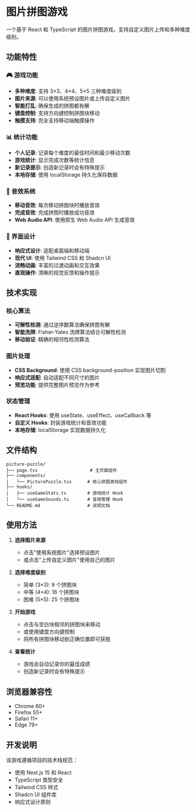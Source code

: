 # 图片拼图游戏

一个基于 React 和 TypeScript 的图片拼图游戏，支持自定义图片上传和多种难度级别。

## 功能特性

### 🎮 游戏功能

- **多种难度**: 支持 3×3、4×4、5×5 三种难度级别
- **图片来源**: 可以使用系统预设图片或上传自定义图片
- **智能打乱**: 确保生成的拼图都有解
- **键盘控制**: 支持方向键控制拼图块移动
- **触摸支持**: 完全支持移动端触摸操作

### 📊 统计功能

- **个人记录**: 记录每个难度的最佳时间和最少移动次数
- **游戏统计**: 显示完成次数等统计信息
- **新记录提示**: 创造新记录时会有特殊提示
- **本地存储**: 使用 localStorage 持久化保存数据

### 🎵 音效系统

- **移动音效**: 每次移动拼图块时播放音效
- **完成音效**: 完成拼图时播放成功音效
- **Web Audio API**: 使用原生 Web Audio API 生成音效

### 🎨 界面设计

- **响应式设计**: 适配桌面端和移动端
- **现代 UI**: 使用 Tailwind CSS 和 Shadcn UI
- **流畅动画**: 丰富的过渡动画和交互效果
- **直观操作**: 清晰的视觉反馈和操作提示

## 技术实现

### 核心算法

- **可解性检测**: 通过逆序数算法确保拼图有解
- **智能洗牌**: Fisher-Yates 洗牌算法结合可解性检测
- **移动验证**: 精确的相邻性检测算法

### 图片处理

- **CSS Background**: 使用 CSS background-position 实现图片切割
- **响应式适配**: 自动适配不同尺寸的图片
- **预览功能**: 提供完整图片预览作为参考

### 状态管理

- **React Hooks**: 使用 useState、useEffect、useCallback 等
- **自定义 Hooks**: 封装游戏统计和音效功能
- **本地存储**: localStorage 实现数据持久化

## 文件结构

```
picture-puzzle/
├── page.tsx                    # 主页面组件
├── components/
│   └── PicturePuzzle.tsx      # 核心拼图游戏组件
├── hooks/
│   ├── useGameStats.ts        # 游戏统计 Hook
│   └── useGameSounds.ts       # 音效管理 Hook
└── README.md                  # 说明文档
```

## 使用方法

1. **选择图片来源**
   - 点击"使用系统图片"选择预设图片
   - 或点击"上传自定义图片"使用自己的图片

2. **选择难度级别**
   - 简单 (3×3): 9 个拼图块
   - 中等 (4×4): 16 个拼图块
   - 困难 (5×5): 25 个拼图块

3. **开始游戏**
   - 点击与空白块相邻的拼图块来移动
   - 或使用键盘方向键控制
   - 将所有拼图块移动到正确位置即可获胜

4. **查看统计**
   - 游戏会自动记录你的最佳成绩
   - 创造新记录时会有特殊提示

## 浏览器兼容性

- Chrome 60+
- Firefox 55+
- Safari 11+
- Edge 79+

## 开发说明

该游戏遵循项目的技术栈规范：

- 使用 Next.js 15 和 React
- TypeScript 类型安全
- Tailwind CSS 样式
- Shadcn UI 组件库
- 响应式设计原则
